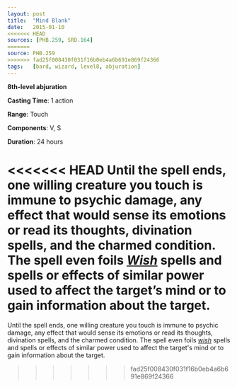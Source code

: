 ```yaml
---
layout: post
title:  "Mind Blank"
date:   2015-01-10
<<<<<<< HEAD
sources: [PHB.259, SRD.164]
=======
source: PHB.259
>>>>>>> fad25f008430f031f16b0eb4a6b691e869f24366
tags:   [bard, wizard, level8, abjuration]
---
```


**8th-level abjuration**

**Casting Time**: 1 action

**Range**: Touch

**Components**: V, S

**Duration**: 24 hours

<<<<<<< HEAD
Until the spell ends, one willing creature you touch is immune to psychic damage, any effect that would sense its emotions or read its thoughts, divination spells, and the charmed condition. The spell even foils *[Wish](wish)* spells and spells or effects of similar power used to affect the target’s mind or to gain information about the target.
=======
Until the spell ends, one willing creature you touch is immune to psychic damage, any effect that would sense its emotions or read its thoughts, divination spells, and the charmed condition. The spell even foils _[wish](wish "wish (lvl 9)")_ spells and spells or effects of similar power used to affect the target's mind or to gain information about the target.
>>>>>>> fad25f008430f031f16b0eb4a6b691e869f24366
